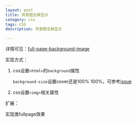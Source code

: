 ```yaml
---
layout: post
title: 背景图全屏显示
category: css
tags: CSS
description: 背景图全屏显示

---
```


详情可见：[full-page-background-image](https://github.com/byr-gdp/full-page-background-image)

实现方式：
	
1. css设置`<html>`的`background`属性

	`background-size`设置cover还是100% 100%，可参考[issue](https://github.com/JobsLong/css-tricks/issues/1)

2. css设置`<img>`相关属性

扩展：

实现类fullpage效果